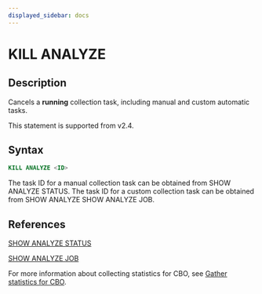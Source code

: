 ```yaml
---
displayed_sidebar: docs
---
```


# KILL ANALYZE

## Description

Cancels a **running** collection task, including manual and custom automatic tasks.

This statement is supported from v2.4.

## Syntax

```SQL
KILL ANALYZE <ID>
```

The task ID for a manual collection task can be obtained from SHOW ANALYZE STATUS. The task ID for a custom collection task can be obtained from SHOW ANALYZE SHOW ANALYZE JOB.

## References

[SHOW ANALYZE STATUS](SHOW_ANALYZE_STATUS.md)

[SHOW ANALYZE JOB](SHOW_ANALYZE_JOB.md)

For more information about collecting statistics for CBO, see [Gather statistics for CBO](../../../using_starrocks/Cost_based_optimizer.md).
